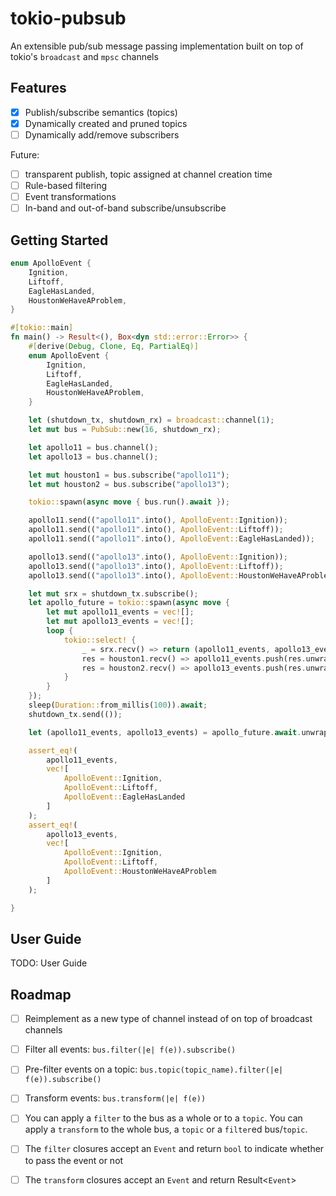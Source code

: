 # tokio-pubsub

An extensible pub/sub message passing implementation built on top of tokio's `broadcast` and `mpsc` channels

## Features
- [X] Publish/subscribe semantics (topics)
- [X] Dynamically created and pruned topics
- [ ] Dynamically add/remove subscribers 

Future:
- [ ] transparent publish, topic assigned at channel creation time
- [ ] Rule-based filtering
- [ ] Event transformations
- [ ] In-band and out-of-band subscribe/unsubscribe

## Getting Started

```rust
enum ApolloEvent {
    Ignition,
    Liftoff,
    EagleHasLanded,
    HoustonWeHaveAProblem,
}

#[tokio::main]
fn main() -> Result<(), Box<dyn std::error::Error>> {
    #[derive(Debug, Clone, Eq, PartialEq)]
    enum ApolloEvent {
        Ignition,
        Liftoff,
        EagleHasLanded,
        HoustonWeHaveAProblem,
    }

    let (shutdown_tx, shutdown_rx) = broadcast::channel(1);
    let mut bus = PubSub::new(16, shutdown_rx);

    let apollo11 = bus.channel();
    let apollo13 = bus.channel();

    let mut houston1 = bus.subscribe("apollo11");
    let mut houston2 = bus.subscribe("apollo13");

    tokio::spawn(async move { bus.run().await });

    apollo11.send(("apollo11".into(), ApolloEvent::Ignition));
    apollo11.send(("apollo11".into(), ApolloEvent::Liftoff));
    apollo11.send(("apollo11".into(), ApolloEvent::EagleHasLanded));

    apollo13.send(("apollo13".into(), ApolloEvent::Ignition));
    apollo13.send(("apollo13".into(), ApolloEvent::Liftoff));
    apollo13.send(("apollo13".into(), ApolloEvent::HoustonWeHaveAProblem));

    let mut srx = shutdown_tx.subscribe();
    let apollo_future = tokio::spawn(async move {
        let mut apollo11_events = vec![];
        let mut apollo13_events = vec![];
        loop {
            tokio::select! {
                _ = srx.recv() => return (apollo11_events, apollo13_events),
                res = houston1.recv() => apollo11_events.push(res.unwrap()),
                res = houston2.recv() => apollo13_events.push(res.unwrap()),
            }
        }
    });
    sleep(Duration::from_millis(100)).await;
    shutdown_tx.send(());

    let (apollo11_events, apollo13_events) = apollo_future.await.unwrap();

    assert_eq!(
        apollo11_events,
        vec![
            ApolloEvent::Ignition,
            ApolloEvent::Liftoff,
            ApolloEvent::EagleHasLanded
        ]
    );
    assert_eq!(
        apollo13_events,
        vec![
            ApolloEvent::Ignition,
            ApolloEvent::Liftoff,
            ApolloEvent::HoustonWeHaveAProblem
        ]
    );

}

```

## User Guide

TODO: User Guide

## Roadmap
- [ ] Reimplement as a new type of channel instead of on top of broadcast channels
- [ ] Filter all events: `bus.filter(|e| f(e)).subscribe()`
- [ ] Pre-filter events on a topic: `bus.topic(topic_name).filter(|e| f(e)).subscribe()`
- [ ] Transform events: `bus.transform(|e| f(e))`

- [ ] You can apply a `filter` to the bus as a whole or to a `topic`. You can apply a `transform` to the whole bus, a
  `topic` or a `filter`ed bus/`topic`. 
- [ ] The `filter` closures accept an `Event` and return `bool` to indicate whether to pass the event or not
- [ ] The `transform` closures accept an `Event` and return Result<`Event`>
